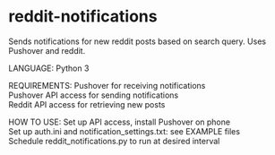 # reddit-notifications
Sends notifications for new reddit posts based on search query. Uses Pushover and reddit.

LANGUAGE:
Python 3

REQUIREMENTS:
Pushover for receiving notifications  
Pushover API access for sending notifications  
Reddit API access for retrieving new posts  

HOW TO USE:
Set up API access, install Pushover on phone  
Set up auth.ini and notification_settings.txt: see EXAMPLE files  
Schedule reddit_notifications.py to run at desired interval  
